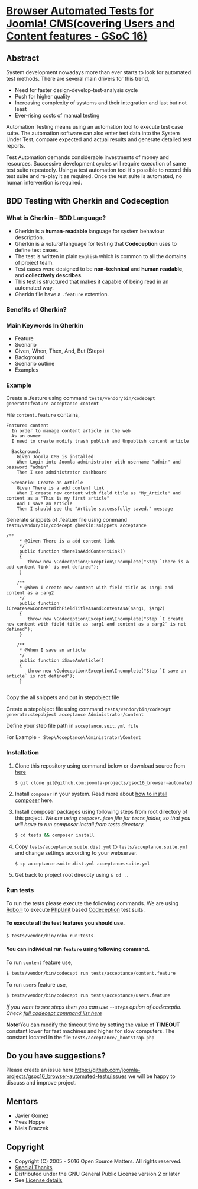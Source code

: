 [Browser Automated Tests for Joomla! CMS(covering Users and Content features - GSoC 16)](https://summerofcode.withgoogle.com/projects/#5724182314745856)
===

Abstract
---
System development nowadays more than ever starts to look for automated test methods. There are several main drivers for this trend,
+ Need for faster design‐develop‐test‐analysis cycle
+ Push for higher quality
+ Increasing complexity of systems and their integration and last but not least
+ Ever‐rising costs of manual testing
 
Automation Testing means using an automation tool to execute test case suite. The automation software can also enter test data into the System Under Test, compare expected and actual results and generate detailed test reports.

Test Automation demands considerable investments of money and resources. Successive development cycles will require execution of same test suite repeatedly. Using a test automation tool it's possible to record this test suite and re-play it as required. Once the test suite is automated, no human intervention is required.

BDD Testing with Gherkin and Codeception
---

### What is Gherkin – BDD Language?

* Gherkin is a **human-readable** language for system behaviour description.
* Gherkin is a _natural_ language for testing that **Codeception** uses to define test cases.
* The test is written in plain `English` which is common to all the domains of project team.
* Test cases were designed to be **non-technical** and **human readable**, and **collectively describes**.
* This test is structured that makes it capable of being read in an automated way. 
* Gherkin file have a `.feature` extention.

### Benefits of Gherkin?

### Main Keywords In Gherkin

* Feature
* Scenario
* Given, When, Then, And, But (Steps)
* Background
* Scenario outline
* Examples

### Example
Create a .feature using command `tests/vendor/bin/codecept generate:feature acceptance content`

File `content.feature` contains,

```gherkin
Feature: content
  In order to manage content article in the web
  As an owner
  I need to create modify trash publish and Unpublish content article

  Background:
    Given Joomla CMS is installed
    When Login into Joomla administrator with username "admin" and password "admin"
    Then I see administrator dashboard

  Scenario: Create an Article
    Given There is a add content link
    When I create new content with field title as "My_Article" and content as a "This is my first article"
    And I save an article
    Then I should see the "Article successfully saved." message
```
Generate snippets of .featuer file using command `tests/vendor/bin/codecept gherkin:snippets acceptance`

```snippets
/**
     * @Given There is a add content link
     */
     public function thereIsAAddContentLink()
     {
        throw new \Codeception\Exception\Incomplete("Step `There is a add content link` is not defined");
     }
     
    /**
     * @When I create new content with field title as :arg1 and content as a :arg2
     */
     public function iCreateNewContentWithFieldTitleAsAndContentAsA($arg1, $arg2)
     {
        throw new \Codeception\Exception\Incomplete("Step `I create new content with field title as :arg1 and content as a :arg2` is not defined");
     }
     
    /**
     * @When I save an article
     */
     public function iSaveAnArticle()
     {
        throw new \Codeception\Exception\Incomplete("Step `I save an article` is not defined");
     }
     
```
Copy the all snippets and put in stepobject file

Create a stepobject file using command `tests/vendor/bin/codecept generate:stepobject acceptance Administrator/content`

Define your step file path in `acceptance.suit.yml file` 

For Example `- Step\Acceptance\Administrator\Content`

### Installation

1. Clone this repository using command below or download source from [here](https://github.com/joomla-projects/gsoc16_browser-automated-tests/archive/staging.zip)

    ```bash
    $ git clone git@github.com:joomla-projects/gsoc16_browser-automated-tests.git
    ```

2. Install `composer` in your system. Read more about [how to install composer](https://getcomposer.org/doc/00-intro.md) here.

3. Install composer packages using following steps from root directory of this project.
_We are using `composer.json` file for `tests` folder, so that you will have to run composer install from tests directory._

    ```bash
    $ cd tests && composer install
    ```

4. Copy `tests/acceptance.suite.dist.yml` to `tests/acceptance.suite.yml` and change settings according to your webserver.

    ```
    $ cp acceptance.suite.dist.yml acceptance.suite.yml
    ```

5. Get back to project root direcoty using `$ cd ..`

### Run tests

To run the tests please execute the following commands. We are using [Robo.li](http://robo.li/) to execute [PhpUnit](https://phpunit.de/) based [Codeception](http://codeception.com/for/joomla) test suits.

#### To execute all the test features you should use.

```bash
$ tests/vendor/bin/robo run:tests
```

#### You can individual run `feature` using following command.

To run `content` feature use,

```bash
$ tests/vendor/bin/codecept run tests/acceptance/content.feature
```

To run `users` feature use,

```bash
$ tests/vendor/bin/codecept run tests/acceptance/users.feature
```

_If you want to see steps then you can use `--steps` option of codeceptio. Check [full codecept command list here](http://codeception.com/docs/reference/Commands#Run)_

**Note**:You can modify the timeout time by setting the value of **TIMEOUT** constant lower for fast machines and higher for slow computers. The constant located in the file `tests/acceptance/_bootstrap.php`

Do you have suggestions?
---
Please create an issue here https://github.com/joomla-projects/gsoc16_browser-automated-tests/issues we will be happy to discuss and improve project.

Mentors
---
+ Javier Gomez
+ Yves Hoppe
+ Niels Braczek
 
Copyright
---------------------
* Copyright (C) 2005 - 2016 Open Source Matters. All rights reserved.
* [Special Thanks](https://docs.joomla.org/Joomla!_Credits_and_Thanks)
* Distributed under the GNU General Public License version 2 or later
* See [License details](https://docs.joomla.org/Joomla_Licenses)
